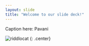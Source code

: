 ```yaml
---
layout: slide
title: "Welcome to our slide deck!"
---
```


Caption here: Pavani

![riddlocat](https://octodex.github.com/images/riddlocat.png)
{: .center}
